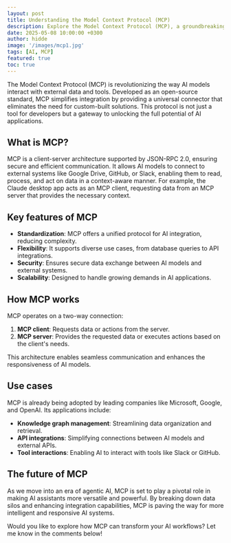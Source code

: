 ```yaml
---
layout: post
title: Understanding the Model Context Protocol (MCP)
description: Explore the Model Context Protocol (MCP), a groundbreaking standard for AI integration, enabling seamless interaction between AI models and external data sources.
date: 2025-05-08 10:00:00 +0300
author: hidde
image: '/images/mcp1.jpg'
tags: [AI, MCP]
featured: true
toc: true
---
```


The Model Context Protocol (MCP) is revolutionizing the way AI models interact with external data and tools. Developed as an open-source standard, MCP simplifies integration by providing a universal connector that eliminates the need for custom-built solutions. This protocol is not just a tool for developers but a gateway to unlocking the full potential of AI applications.

## What is MCP?

MCP is a client-server architecture supported by JSON-RPC 2.0, ensuring secure and efficient communication. It allows AI models to connect to external systems like Google Drive, GitHub, or Slack, enabling them to read, process, and act on data in a context-aware manner. For example, the Claude desktop app acts as an MCP client, requesting data from an MCP server that provides the necessary context.

## Key features of MCP

- **Standardization**: MCP offers a unified protocol for AI integration, reducing complexity.
- **Flexibility**: It supports diverse use cases, from database queries to API integrations.
- **Security**: Ensures secure data exchange between AI models and external systems.
- **Scalability**: Designed to handle growing demands in AI applications.

## How MCP works

MCP operates on a two-way connection:
1. **MCP client**: Requests data or actions from the server.
2. **MCP server**: Provides the requested data or executes actions based on the client's needs.

This architecture enables seamless communication and enhances the responsiveness of AI models.

## Use cases

MCP is already being adopted by leading companies like Microsoft, Google, and OpenAI. Its applications include:
- **Knowledge graph management**: Streamlining data organization and retrieval.
- **API integrations**: Simplifying connections between AI models and external APIs.
- **Tool interactions**: Enabling AI to interact with tools like Slack or GitHub.

## The future of MCP

As we move into an era of agentic AI, MCP is set to play a pivotal role in making AI assistants more versatile and powerful. By breaking down data silos and enhancing integration capabilities, MCP is paving the way for more intelligent and responsive AI systems.

Would you like to explore how MCP can transform your AI workflows? Let me know in the comments below!